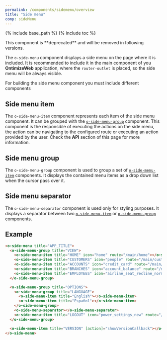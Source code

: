 ```yaml
---
permalink: /components/sidemenu/overview
title: "Side menu"
comp: sideMenu
---
```


{% include base_path %}
{% include toc %}

<div class="notice--danger align-center" style="margin: 0;">
This component is **deprecated** and will be removed in following versions.
</div>

The `o-side-menu` component displays a side menu on the page where it is included. It is recommended to include it in the main component of you **OntimizeWeb** application, where the `router-outlet` is placed, so the side menu will be always visible.

For building the side menu component you must include different components

## Side menu item

The `o-side-menu-item` component represents each item of the side menu component. It can be grouped with the [`o-side-menu-group`](#side-menu-group) component. This component is the responsible of executing the actions on the side menu, the action can be navigating to the configured route or executing an action provided by the user. Check the **API** section of this page for more information.

## Side menu group

The `o-side-menu-group` component is used to group a set of [`o-side-menu-item`](#side-menu-item) components. It displays the contained menu items as a drop down list when the cursor pass over it.

## Side menu separator

The `o-side-menu-separator` component is used only for styling purposes. It displays a separator between two [`o-side-menu-item`](#side-menu-item) or [`o-side-menu-group`](#side-menu-group) components.

## Example

```html
<o-side-menu title="APP_TITLE">
  <o-side-menu-group title="VIEW">
    <o-side-menu-item title="HOME" icon="home" route="/main/home"></o-side-menu-item>
    <o-side-menu-item title="CUSTOMERS" icon="people" route="/main/customers"></o-side-menu-item>
    <o-side-menu-item title="ACCOUNTS" icon="credit_card" route="/main/accounts"></o-side-menu-item>
    <o-side-menu-item title="BRANCHES" icon="account_balance" route="/main/branches"></o-side-menu-item>
    <o-side-menu-item title="EMPLOYEES" icon="airline_seat_recline_normal" route="/main/employees"></o-side-menu-item>
  </o-side-menu-group>

  <o-side-menu-group title="OPTIONS">
    <o-side-menu-group title="LANGUAGE">
      <o-side-menu-item title="English"></o-side-menu-item>
      <o-side-menu-item title="Español"></o-side-menu-item>
    </o-side-menu-group>
    <o-side-menu-separator></o-side-menu-separator>
    <o-side-menu-item title="LOGOUT" icon="power_settings_new" route="/login" confirm="MESSAGES.CONFIRM_LOGOUT"></o-side-menu-item>
  </o-side-menu-group>

  <o-side-menu-item title="VERSION" [action]="showVersionCallback"></o-side-menu-item>
</o-side-menu>
```

<!-- ![Side menu component]({{ "/images/components/menu/o-bar-menu.png" | absolute_url }}) -->
